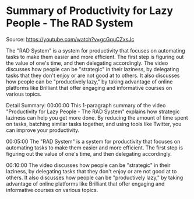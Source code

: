 # Summary of Productivity for Lazy People - The RAD System

Source: https://youtube.com/watch?v=gcGquCZxsJc

The "RAD System" is a system for productivity that focuses on automating tasks to make them easier and more efficient. The first step is figuring out the value of one's time, and then delegating accordingly. The video discusses how people can be "strategic" in their laziness, by delegating tasks that they don't enjoy or are not good at to others. It also discusses how people can be "productively lazy," by taking advantage of online platforms like Brilliant that offer engaging and informative courses on various topics.

Detail Summary: 
00:00:00
This 1-paragraph summary of the video "Productivity for Lazy People - The RAD System" explains how strategic laziness can help you get more done. By reducing the amount of time spent on tasks, batching similar tasks together, and using tools like Twitter, you can improve your productivity.

00:05:00
The "RAD System" is a system for productivity that focuses on automating tasks to make them easier and more efficient. The first step is figuring out the value of one's time, and then delegating accordingly.

00:10:00
The video discusses how people can be "strategic" in their laziness, by delegating tasks that they don't enjoy or are not good at to others. It also discusses how people can be "productively lazy," by taking advantage of online platforms like Brilliant that offer engaging and informative courses on various topics.


